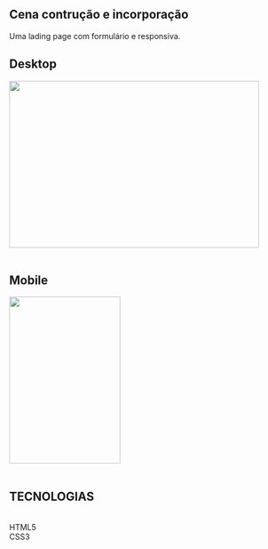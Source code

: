 ## Cena contrução e incorporação
Uma lading page com formulário e responsiva.


## Desktop

<img src="imagens/cenaDesktop.gif" width="450" height="300">
<br />
<br />

## Mobile

<img src="imagens/cenaMobile.gif" width="200" height="300">

<br />
<br />



## TECNOLOGIAS

<BR/>HTML5
<br/>CSS3